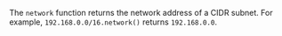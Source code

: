 The `network` function returns the network address of a CIDR subnet. For
example, `192.168.0.0/16.network()` returns `192.168.0.0`.
